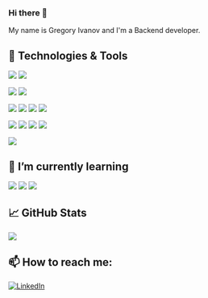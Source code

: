 ### Hi there 👋

My name is Gregory Ivanov and I'm a Backend developer.

## 🔧 Technologies & Tools
![](https://img.shields.io/badge/Editor-IntellijIDEA-informational?style=flat&logo=intellij-idea&logoColor=white&color=000000)
![](https://img.shields.io/badge/Editor-PyCharm-informational?style=flat&logo=pycharm&logoColor=white&color=000000)

![](https://img.shields.io/badge/Code-Java-informational?style=flat&logo=java&logoColor=white&color=007396)
![](https://img.shields.io/badge/Code-Python-informational?style=flat&logo=python&logoColor=white&color=3776AB)

![](https://img.shields.io/badge/DB-Oracle-informational?style=flat&logo=oracle&logoColor=white&color=F80000)
![](https://img.shields.io/badge/DB-PostgreSQL-informational?style=flat&logo=postgresql&logoColor=white&color=336971)
![](https://img.shields.io/badge/DB-MongoDB-informational?style=flat&logo=mongodb&logoColor=white&color=47A248)
![](https://img.shields.io/badge/DB-Redis-informational?style=flat&logo=redis&logoColor=white&color=DC382D)

![](https://img.shields.io/badge/Tools-Docker-informational?style=flat&logo=docker&logoColor=white&color=2496ED)
![](https://img.shields.io/badge/Tools-Prometheus-informational?style=flat&logo=prometheus&logoColor=white&color=E6522C)
![](https://img.shields.io/badge/Tools-Heroku-informational?style=flat&logo=heroku&logoColor=white&color=430098)
![](https://img.shields.io/badge/Tools-AWS-informational?style=flat&logo=google-cloud&logoColor=white&color=4285F4)

![](https://img.shields.io/badge/Shell-Bash-informational?style=flat&logo=gnu-bash&logoColor=white&color=4EAA25)

## 🌱 I’m currently learning

![](https://img.shields.io/badge/Tools-Tableau-informational?style=flat&logo=tableau&logoColor=white&color=E97627)
![](https://img.shields.io/badge/Code-Kotlin-informational?style=flat&logo=kotlin&logoColor=white&color=0095D5)
![](https://img.shields.io/badge/Code-Dart-informational?style=flat&logo=dart&logoColor=white&color=0175C2)

## &#x1f4c8; GitHub Stats

<a href="https://github.com/Totarae/Totarae">
  <img align="center" src="https://github-readme-stats.vercel.app/api/top-langs/?username=Totarae&title_color=ffffff&text_color=c9cacc&icon_color=2bbc8a&bg_color=1d1f21&langs_count=10" />
</a>

## 📫 How to reach me:

<a href="https://www.linkedin.com/in/gregivanov-777a22a/" target="_blank"><img alt="LinkedIn" src="https://img.shields.io/badge/linkedin-%230077B5.svg?&style=for-the-badge&logo=linkedin&logoColor=white" />

<!--
**Totarae/totarae** is a ✨ _special_ ✨ repository because its `README.md` (this file) appears on your GitHub profile.
https://simpleicons.org/ - icons

Here are some ideas to get you started:

- 🔭 I’m currently working on ...
- 🌱 I’m currently learning ...
- 👯 I’m looking to collaborate on ...
- 🤔 I’m looking for help with ...
- 💬 Ask me about ...
- 📫 How to reach me: ...
- 😄 Pronouns: ...
- ⚡ Fun fact: ...


-->
